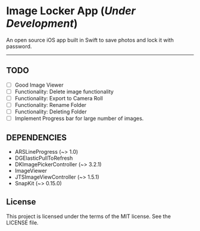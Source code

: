 # Image Locker App (*Under Development*)
An open source iOS app built in Swift to save photos and lock it with password.

---------------------------------------------




## TODO
- [ ] Good Image Viewer
- [ ] Functionality: Delete image functionality
- [ ] Functionality: Export to Camera Roll 
- [ ] Functionality: Rename Folder
- [ ] Functionality: Deleting Folder
- [ ] Implement Progress bar for large number of images.

## DEPENDENCIES
  - ARSLineProgress (~> 1.0)
  - DGElasticPullToRefresh
  - DKImagePickerController (~> 3.2.1)
  - ImageViewer
  - JTSImageViewController (~> 1.5.1)
  - SnapKit (~> 0.15.0)
  
## License
This project is licensed under the terms of the MIT license. See the LICENSE file.

